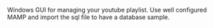 Windows GUI for managing your youtube playlist. Use well configured MAMP and import the sql file to have a database sample.
